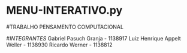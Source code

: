 # MENU-INTERATIVO.py

#TRABALHO PENSAMENTO COMPUTACIONAL

#*INTEGRANTES*
Gabriel Pasuch Granja - 1138917
Luiz Henrique Appelt Weller - 1138930
Ricardo Werner - 1138812
